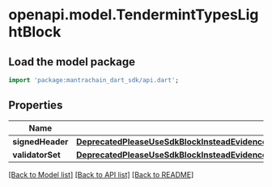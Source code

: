 # openapi.model.TendermintTypesLightBlock

## Load the model package
```dart
import 'package:mantrachain_dart_sdk/api.dart';
```

## Properties
Name | Type | Description | Notes
------------ | ------------- | ------------- | -------------
**signedHeader** | [**DeprecatedPleaseUseSdkBlockInsteadEvidenceEvidenceInnerLightClientAttackEvidenceConflictingBlockSignedHeader**](DeprecatedPleaseUseSdkBlockInsteadEvidenceEvidenceInnerLightClientAttackEvidenceConflictingBlockSignedHeader.md) |  | [optional] 
**validatorSet** | [**DeprecatedPleaseUseSdkBlockInsteadEvidenceEvidenceInnerLightClientAttackEvidenceConflictingBlockValidatorSet**](DeprecatedPleaseUseSdkBlockInsteadEvidenceEvidenceInnerLightClientAttackEvidenceConflictingBlockValidatorSet.md) |  | [optional] 

[[Back to Model list]](../README.md#documentation-for-models) [[Back to API list]](../README.md#documentation-for-api-endpoints) [[Back to README]](../README.md)


